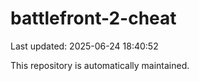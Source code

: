 # battlefront-2-cheat

Last updated: 2025-06-24 18:40:52

This repository is automatically maintained.
